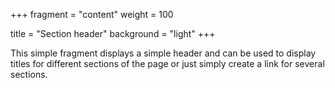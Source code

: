 +++
fragment = "content"
weight = 100

title = "Section header"
background = "light"
+++

This simple fragment displays a simple header and can be used to display titles
for different sections of the page or just simply create a link for several
sections.
